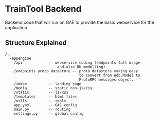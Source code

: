 TrainTool Backend
===

Backend code that will run on GAE to provide the basic webservice for the application.


Structure Explained
---
```
/..
  /appengine
    /api            -- webservice coding (endpoints full usage
                        and also Db modelling)
    /endpoints_proto_datastore -- proto datastore making easy
                                  to convert from ndb.Model to
                                  ProtoRPC messages object.
    /index          -- landing page
    /media          -- static non-js/css
    /static         -- js/css
    /templates      -- html files
    /utils          -- tools
    app.yaml        -- GAE config
    main.py         -- routing
    settings.py     -- global config
``` 


